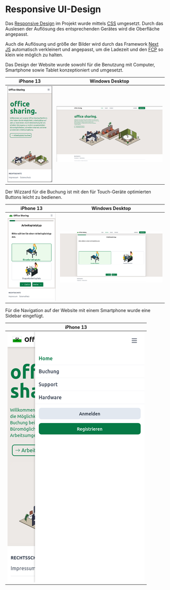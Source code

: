 # Responsive UI-Design

Das [Responsive Design](https://de.wikipedia.org/wiki/Responsive_Webdesign) im Projekt wurde mittels [CSS](https://de.wikipedia.org/wiki/Cascading_Style_Sheets) umgesetzt. 
Durch das Auslesen der Auflösung des entsprechenden Gerätes wird die Oberfläche angepasst.

Auch die Auflösung und größe der Bilder wird durch das Framework [Next JS](https://nextjs.org/) automatisch verkleinert und angepasst, um die Ladezeit und den [FCP](https://developer.mozilla.org/en-US/docs/Glossary/First_contentful_paint) so klein wie möglich zu halten.

Das Design der Website wurde sowohl für die Benutzung mit Computer, Smartphone sowie Tablet konzeptioniert und umgesetzt.

|              iPhone 13              |            Windows Desktop             |
|:-----------------------------------:|:--------------------------------------:|
| ![](../../assets/img/IPhone_13.png) | ![](../../assets/img/Desktop_Wide.png) |


Der Wizzard für die Buchung ist mit den für Touch-Geräte optimierten Buttons leicht zu bedienen.

|                    iPhone 13                    |             Windows Desktop             |
|:-----------------------------------------------:|:---------------------------------------:|
| ![](../../assets/img/UIsmartphoneWorkspace.png) | ![](../../assets/img/UIpcWorkspace.png) |


Für die Navigation auf der Website mit einem Smartphone wurde eine Sidebar eingefügt.

|                 iPhone 13                  |
|:------------------------------------------:|
| ![](../../assets/img/UIsmartphoneMenu.png) |

